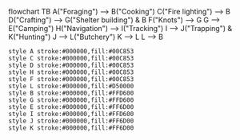 flowchart TB
    A("Foraging") --> B("Cooking")
    C("Fire lighting") --> B
    D("Crafting") --> G("Shelter building") & B
    F("Knots") --> G
    G --> E("Camping")
    H("Navigation") --> I("Tracking")
    I --> J("Trapping") & K("Hunting")
    J --> L("Butchery")
    K --> L
    L --> B

    style A stroke:#000000,fill:#00C853
    style C stroke:#000000,fill:#00C853
    style D stroke:#000000,fill:#00C853
    style H stroke:#000000,fill:#00C853
    style F stroke:#000000,fill:#00C853
    style L stroke:#000000,fill:#D50000
    style B stroke:#000000,fill:#FFD600
    style G stroke:#000000,fill:#FFD600
    style E stroke:#000000,fill:#FF6D00
    style I stroke:#000000,fill:#FFD600
    style J stroke:#000000,fill:#FF6D00
    style K stroke:#000000,fill:#FF6D00
